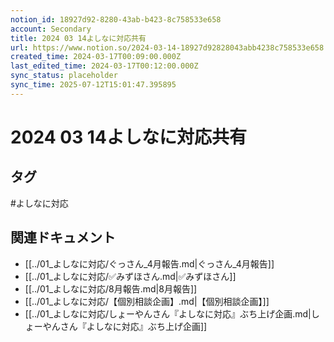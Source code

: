 ```yaml
---
notion_id: 18927d92-8280-43ab-b423-8c758533e658
account: Secondary
title: 2024 03 14よしなに対応共有
url: https://www.notion.so/2024-03-14-18927d92828043abb4238c758533e658
created_time: 2024-03-17T00:09:00.000Z
last_edited_time: 2024-03-17T00:12:00.000Z
sync_status: placeholder
sync_time: 2025-07-12T15:01:47.395895
---
```

# 2024 03 14よしなに対応共有


## タグ

#よしなに対応 

## 関連ドキュメント

- [[../01_よしなに対応/ぐっさん_4月報告.md|ぐっさん_4月報告]]
- [[../01_よしなに対応/✅みずほさん.md|✅みずほさん]]
- [[../01_よしなに対応/8月報告.md|8月報告]]
- [[../01_よしなに対応/【個別相談企画】.md|【個別相談企画】]]
- [[../01_よしなに対応/しょーやんさん『よしなに対応』ぶち上げ企画.md|しょーやんさん『よしなに対応』ぶち上げ企画]]
